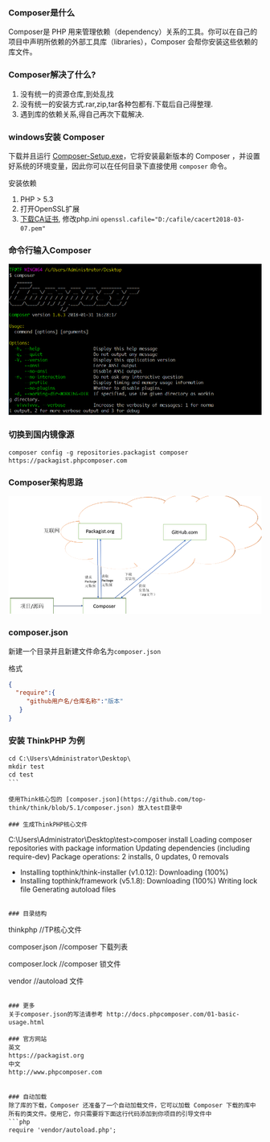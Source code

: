 ### Composer是什么
Composer是 PHP 用来管理依赖（dependency）关系的工具。你可以在自己的项目中声明所依赖的外部工具库（libraries），Composer 会帮你安装这些依赖的库文件。

### Composer解决了什么?
1. 没有统一的资源仓库,到处乱找
2. 没有统一的安装方式.rar,zip,tar各种包都有.下载后自己得整理.
3. 遇到库的依赖关系,得自己再次下载解决.


### windows安装 Composer
下载并且运行 [Composer-Setup.exe](https://getcomposer.org/Composer-Setup.exe)，它将安装最新版本的 Composer ，并设置好系统的环境变量，因此你可以在任何目录下直接使用 `composer` 命令。

安装依赖
1. PHP > 5.3
2. 打开OpenSSL扩展
3. [下载CA证书](https://curl.haxx.se/docs/caextract.html), 修改php.ini `openssl.cafile="D:/cafile/cacert2018-03-07.pem"`

### 命令行输入Composer
![](/assets/composer-1.png)

### 切换到国内镜像源
```
composer config -g repositories.packagist composer https://packagist.phpcomposer.com
```

### Composer架构思路
![](/assets/composer.png)

### composer.json
新建一个目录并且新建文件命名为`composer.json`

格式
```json
{
  "require":{
     "github用户名/仓库名称":"版本"
   }
}
```


### 安装 ThinkPHP 为例
```linux
cd C:\Users\Administrator\Desktop\
mkdir test
﻿cd test
﻿```

使用Think核心包的 [composer.json](https://github.com/top-think/think/blob/5.1/composer.json) 放入test目录中

### 生成ThinkPHP核心文件
```
C:\Users\Administrator\Desktop\test>composer install
Loading composer repositories with package information
Updating dependencies (including require-dev)
Package operations: 2 installs, 0 updates, 0 removals
 - Installing topthink/think-installer (v1.0.12): Downloading (100%)
 - Installing topthink/framework (v5.1.8): Downloading (100%)
Writing lock file
Generating autoload files
```

### 目录结构

```
thinkphp        //TP核心文件

composer.json   //composer 下载列表

composer.lock   //composer 锁文件

vendor          //autoload 文件
```

### 更多
关于composer.json的写法请参考 http://docs.phpcomposer.com/01-basic-usage.html

### 官方网站
英文
https://packagist.org
中文
http://www.phpcomposer.com


### 自动加载
除了库的下载，Composer 还准备了一个自动加载文件，它可以加载 Composer 下载的库中所有的类文件。使用它，你只需要将下面这行代码添加到你项目的引导文件中
```php
require 'vendor/autoload.php';
```
